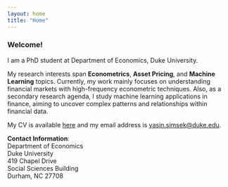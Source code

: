 ```yaml
---
layout: home
title: "Home"
---
```


### Welcome!
I am a PhD student at Department of Economics, Duke University. 

My research interests span **Econometrics**, **Asset Pricing**, and **Machine Learning** topics. Currently, my work mainly focuses on understanding financial markets with high-frequency econometric techniques. Also, as a secondary research agenda, I study machine learning applications in finance, aiming to uncover complex patterns and relationships within financial data.

My CV is available [here](assets/documents/yasin_simsek_resume.pdf) and my email address is [yasin.simsek@duke.edu](mailto:yasin.simsek@duke.edu).


**Contact Information**:  
Department of Economics  
Duke University  
419 Chapel Drive  
Social Sciences Building    
Durham, NC 27708

